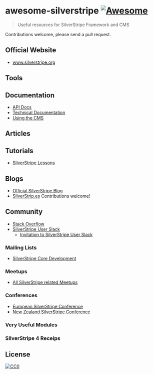 # awesome-silverstripe [![Awesome](https://cdn.rawgit.com/sindresorhus/awesome/d7305f38d29fed78fa85652e3a63e154dd8e8829/media/badge.svg)](https://github.com/sindresorhus/awesome)

> Useful resources for SilverStripe Framework and CMS

Contributions welcome, please send a pull request.

## Official Website
* www.silverstripe.org

## Tools

## Documentation
* [API Docs](http://api.silverstripe.org/)
* [Technical Documentation](http://doc.silverstripe.org/framework/en/)
* [Using the CMS](http://userhelp.silverstripe.org/)

## Articles

## Tutorials
* [SilverStripe Lessons](https://www.silverstripe.org/learn/lessons/)

## Blogs
* [Official SilverStripe Blog](https://www.silverstripe.org/blog/)
* [SilverStrip.es](http://www.silverstrip.es) Contributions welcome!

## Community
* [Stack Overflow](https://stackoverflow.com/questions/tagged/silverstripe)
* [SilverStripe User Slack](https://silverstripe-users.slack.com/)
  * [Invitation to SilverStripe User Slack](https://www.silverstripe.org/community/slack-signup)
  
### Mailing Lists
* [SilverStripe Core Development](https://groups.google.com/forum/#!forum/silverstripe-dev)
  
### Meetups
* [All SilverStripe related Meetups](https://www.meetup.com/topics/silverstripe/all/)

### Conferences
* [European SilverStripe Conference](https://www.stripecon.eu)
* [New Zealand SilverStripe Conference](https://www.silverstripe.org/community/stripeconnz/)

### Very Useful Modules

### SilverStripe 4 Receips


## License
[![CC0](http://mirrors.creativecommons.org/presskit/buttons/88x31/svg/cc-zero.svg)](https://creativecommons.org/publicdomain/zero/1.0/)
